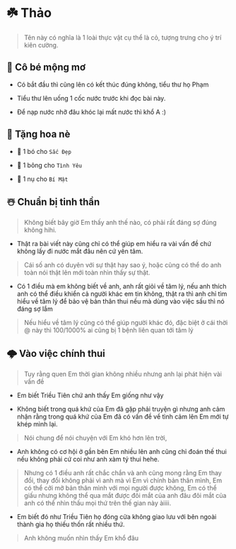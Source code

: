# ☘️ Thảo

> Tên này có nghĩa là 1 loài thực vật cụ thể là cỏ, tượng trưng cho ý trí kiên cường.

## 💭 Cô bé mộng mơ

+ Có bắt đầu thì cũng lên có kết thúc đúng không, tiểu thư họ Phạm

+ Tiểu thư lên uống 1 cốc nước trước khi đọc bài này.

+ Để nạp nước nhỡ đâu khóc lại mất nước thì khổ A :)

## 🌻 Tặng hoa nè

+ 💐 1 bó cho `Sắc Đẹp`

+ 🌹 1 bông cho `Tình Yêu`

+ 🌷 1 nụ cho `Bí Mật`

## ☃️ Chuẩn bị tinh thần

> Không biết bây giờ Em thấy anh thế nào, có phải rất đáng sợ đúng không hihi.

- Thật ra bài viết này cũng chỉ có thể giúp em hiểu ra vài vấn đề chứ không lấy đi nước mắt đâu nên cứ yên tâm.

> Cái số anh có duyên với sự thật hay sao ý, hoặc cũng có thể do anh toàn nói thật lên mới toàn nhìn thấy sự thật.

- Có 1 điều mà em không biết về anh, anh rất giỏi về tâm lý, nếu anh thích anh có thể điều khiển cả người khác em tin không, thật ra thì anh chỉ tìm hiểu về tâm lý để bảo vệ bản thân thui nếu mà dùng vào việc sấu thì nó đáng sợ lắm

> Nếu hiểu về tâm lý cũng có thể giúp người khác đó, đặc biệt ở cái thời @ này thì 100/1000% ai cũng bị 1 bệnh liên quan tới tâm lý

## 🌩️ Vào việc chính thui

> Tuy rằng quen Em thời gian không nhiều nhưng anh lại phát hiện vài vấn đề

+ Em biết Triều Tiên chứ anh thấy Em giống như vậy

+ Không biết trong quá khứ của Em đã gặp phải truyện gì nhưng anh cảm nhận rằng trong quá khứ của Em đã có vấn đề về tình cảm lên Em mới tự khép mình lại.

> Nói chung để nói chuyện với Em khó hơn lên trời, 

- Anh không có cơ hội ở gần bên Em nhiều lên anh cũng chỉ đoán thế thui nếu không phải cứ coi như anh xàm tý thui hehe.

> Nhưng có 1 điều anh rất chắc chắn và anh cũng mong rằng Em thay đổi, thay đổi không phải vì anh mà vì Em vì chính bản thân mình, Em có thể cởi mở bản thân mình với mọi người được không, Em có thể giấu nhưng không thể qua mắt được đôi mắt của anh đâu đôi mắt của anh có thể nhìn thấu mọi thứ trên thế gian này àiiii.

- Em biết đó như Triều Tiên họ đóng cửa không giao lưu với bên ngoài thành gia họ thiếu thốn rất nhiều thứ.

> Anh không muốn nhìn thấy Em khổ đâu 


